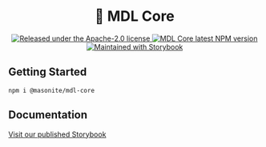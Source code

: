<h1 align="center">
  🚪 MDL Core
</h1>

<p align="center">
  <a href="https://github.com/masonitedoors/mdl-core/blob/master/LICENSE">
    <img src="https://img.shields.io/badge/license-Apache--2.0-blue.svg" alt="Released under the Apache-2.0 license" />
  </a>
    <a href="https://www.npmjs.com/package/@masonite/mdl-core">
    <img src="https://img.shields.io/npm/v/@masonite/mdl-core.svg?color=blue" alt="MDL Core latest NPM version">
  </a>
  <a href="https://storybook.js.org/">
    <img src="https://cdn.jsdelivr.net/gh/storybookjs/brand@master/badge/badge-storybook.svg" alt="Maintained with Storybook" />
  </a>

</p>

## Getting Started

```shell
npm i @masonite/mdl-core
```

## Documentation

[Visit our published Storybook](https://mdl-core.netlify.app/)
